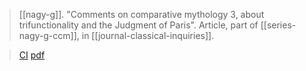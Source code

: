 > [[nagy-g]]. "Comments on comparative mythology 3, about trifunctionality and the Judgment of Paris". Article, part of [[series-nagy-g-ccm]], in [[journal-classical-inquiries]].

> [CI](https://classical-inquiries.chs.harvard.edu/comments-on-comparative-mythology-3-about-trifunctionalism-and-the-judgment-of-paris/)
> [pdf](a/nagy-g-ccm-3.pdf)